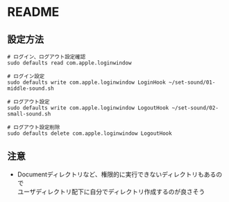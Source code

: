 # README

## 設定方法

```(bash)
# ログイン、ログアウト設定確認
sudo defaults read com.apple.loginwindow

# ログイン設定
sudo defaults write com.apple.loginwindow LoginHook ~/set-sound/01-middle-sound.sh

# ログアウト設定
sudo defaults write com.apple.loginwindow LogoutHook ~/set-sound/02-small-sound.sh

# ログアウト設定削除
sudo defaults delete com.apple.loginwindow LogoutHook
```

## 注意

- Documentディレクトリなど、権限的に実行できないディレクトリもあるので  
  ユーザディレクトリ配下に自分でディレクトリ作成するのが良さそう
